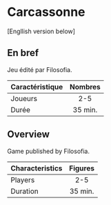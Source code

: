 # Carcassonne

[Engllish version below]

## En bref

Jeu édité par Filosofia.

| Caractéristique	| Nombres	|
| :--------------	| :-----:	|
| Joueurs			| 2-5		|
| Durée				| 35 min.	|


## Overview

Game published by Filosofia.

| Characteristics	| Figures	|
| :--------------	| :-----:	|
| Players			| 2-5		|
| Duration			| 35 min.	|